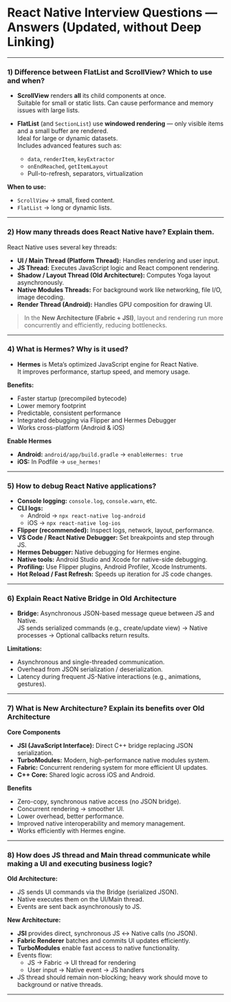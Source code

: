 # React Native Interview Questions — Answers (Updated, without Deep Linking)

---

### 1) Difference between FlatList and ScrollView? Which to use and when?

- **ScrollView** renders **all** its child components at once.  
  Suitable for small or static lists. Can cause performance and memory issues with large lists.

- **FlatList** (and `SectionList`) use **windowed rendering** — only visible items and a small buffer are rendered.  
  Ideal for large or dynamic datasets.  
  Includes advanced features such as:
  - `data`, `renderItem`, `keyExtractor`
  - `onEndReached`, `getItemLayout`
  - Pull-to-refresh, separators, virtualization

**When to use:**  
- `ScrollView` → small, fixed content.  
- `FlatList` → long or dynamic lists.

---

### 2) How many threads does React Native have? Explain them.

React Native uses several key threads:

- **UI / Main Thread (Platform Thread):** Handles rendering and user input.  
- **JS Thread:** Executes JavaScript logic and React component rendering.  
- **Shadow / Layout Thread (Old Architecture):** Computes Yoga layout asynchronously.  
- **Native Modules Threads:** For background work like networking, file I/O, image decoding.  
- **Render Thread (Android):** Handles GPU composition for drawing UI.

> In the **New Architecture (Fabric + JSI)**, layout and rendering run more concurrently and efficiently, reducing bottlenecks.

---

### 4) What is Hermes? Why is it used?

- **Hermes** is Meta’s optimized JavaScript engine for React Native.  
  It improves performance, startup speed, and memory usage.

**Benefits:**
- Faster startup (precompiled bytecode)
- Lower memory footprint
- Predictable, consistent performance
- Integrated debugging via Flipper and Hermes Debugger
- Works cross-platform (Android & iOS)

**Enable Hermes**
- **Android:** `android/app/build.gradle` → `enableHermes: true`  
- **iOS:** In Podfile → `use_hermes!`

---

### 5) How to debug React Native applications?

- **Console logging:** `console.log`, `console.warn`, etc.  
- **CLI logs:**  
  - Android → `npx react-native log-android`  
  - iOS → `npx react-native log-ios`
- **Flipper (recommended):** Inspect logs, network, layout, performance.  
- **VS Code / React Native Debugger:** Set breakpoints and step through JS.  
- **Hermes Debugger:** Native debugging for Hermes engine.  
- **Native tools:** Android Studio and Xcode for native-side debugging.  
- **Profiling:** Use Flipper plugins, Android Profiler, Xcode Instruments.  
- **Hot Reload / Fast Refresh:** Speeds up iteration for JS code changes.

---

### 6) Explain React Native Bridge in Old Architecture

- **Bridge:** Asynchronous JSON-based message queue between JS and Native.  
  JS sends serialized commands (e.g., create/update view) → Native processes → Optional callbacks return results.

**Limitations:**
- Asynchronous and single-threaded communication.  
- Overhead from JSON serialization / deserialization.  
- Latency during frequent JS-Native interactions (e.g., animations, gestures).

---

### 7) What is New Architecture? Explain its benefits over Old Architecture

**Core Components**
- **JSI (JavaScript Interface):** Direct C++ bridge replacing JSON serialization.  
- **TurboModules:** Modern, high-performance native modules system.  
- **Fabric:** Concurrent rendering system for more efficient UI updates.  
- **C++ Core:** Shared logic across iOS and Android.

**Benefits**
- Zero-copy, synchronous native access (no JSON bridge).  
- Concurrent rendering → smoother UI.  
- Lower overhead, better performance.  
- Improved native interoperability and memory management.  
- Works efficiently with Hermes engine.

---

### 8) How does JS thread and Main thread communicate while making a UI and executing business logic?

**Old Architecture:**  
- JS sends UI commands via the Bridge (serialized JSON).  
- Native executes them on the UI/Main thread.  
- Events are sent back asynchronously to JS.

**New Architecture:**  
- **JSI** provides direct, synchronous JS ↔ Native calls (no JSON).  
- **Fabric Renderer** batches and commits UI updates efficiently.  
- **TurboModules** enable fast access to native functionality.  
- Events flow:  
  - JS → Fabric → UI thread for rendering  
  - User input → Native event → JS handlers  
- JS thread should remain non-blocking; heavy work should move to background or native threads.

---
